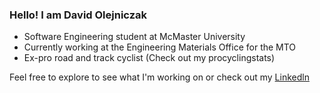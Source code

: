 ### Hello! I am David Olejniczak
- Software Engineering student at McMaster University
- Currently working at the Engineering Materials Office for the MTO
- Ex-pro road and track cyclist (Check out my procyclingstats)

Feel free to explore to see what I'm working on or check out my [Linkedln](https://www.linkedin.com/in/david-olejniczak) 
